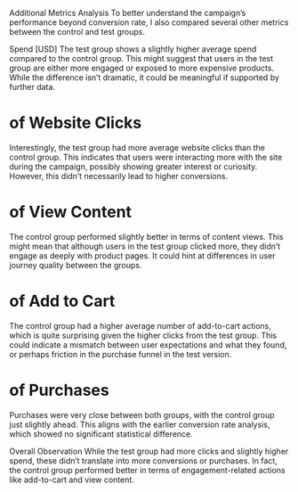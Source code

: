 Additional Metrics Analysis
To better understand the campaign’s performance beyond conversion rate, I also compared several other metrics between the control and test groups.

Spend [USD]
The test group shows a slightly higher average spend compared to the control group. This might suggest that users in the test group are either more engaged or exposed to more expensive products. While the difference isn’t dramatic, it could be meaningful if supported by further data.

# of Website Clicks
Interestingly, the test group had more average website clicks than the control group. This indicates that users were interacting more with the site during the campaign, possibly showing greater interest or curiosity. However, this didn’t necessarily lead to higher conversions.

# of View Content
The control group performed slightly better in terms of content views. This might mean that although users in the test group clicked more, they didn’t engage as deeply with product pages. It could hint at differences in user journey quality between the groups.

# of Add to Cart
The control group had a higher average number of add-to-cart actions, which is quite surprising given the higher clicks from the test group. This could indicate a mismatch between user expectations and what they found, or perhaps friction in the purchase funnel in the test version.

# of Purchases
Purchases were very close between both groups, with the control group just slightly ahead. This aligns with the earlier conversion rate analysis, which showed no significant statistical difference.

Overall Observation
While the test group had more clicks and slightly higher spend, these didn’t translate into more conversions or purchases. In fact, the control group performed better in terms of engagement-related actions like add-to-cart and view content.

